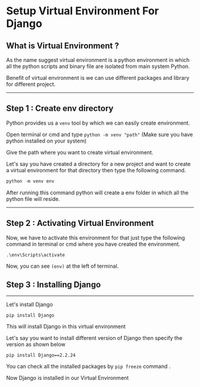 # Setup Virtual Environment For Django

## What is Virtual Environment ?

As the name suggest virtual environment is a python environment in which all the python scripts and binary file are isolated from main system Python.

Benefit of virtual environment is we can use different packages and library for different project.

<hr/>

## Step 1 : Create env directory

Python provides us a `venv` tool by which we can easily create environment.

Open terminal or cmd and type `python -m venv "path"` (Make sure you have python installed on your system) 

Give the path where you want to create virtual environment.

Let's say you have created a directory for a new project and want to create a virtual environment for that directory then type the following command.

```python
python -m venv env
```

After running this command python will create a env folder in which all the python file will reside.
<hr/>

## Step 2 : Activating Virtual Environment

Now, we have to activate this environment for that just type the following command in terminal or cmd where you have created the environment.

``` 
.\env\Scripts\activate
```

Now, you can see `(env)` at the left of terminal.

## Step 3 : Installing Django

<hr/>

Let's install Django

```
pip install Django
```
This will install Django in this virtual environment

Let's say you want to install different version of Django then specify the version as shown below 

```
pip install Django==2.2.24
```

You can check all the installed packages by `pip freeze` command .

Now Django is installed in our Virtual Environment
